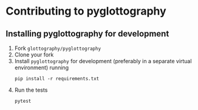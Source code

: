 # Contributing to pyglottography

## Installing pyglottography for development

1. Fork `glottography/pyglottography`
2. Clone your fork
3. Install `pyglottography` for development (preferably in a separate virtual environment) running
   ```shell
   pip install -r requirements.txt
   ```
4. Run the tests
   ```shell
   pytest
   ```
